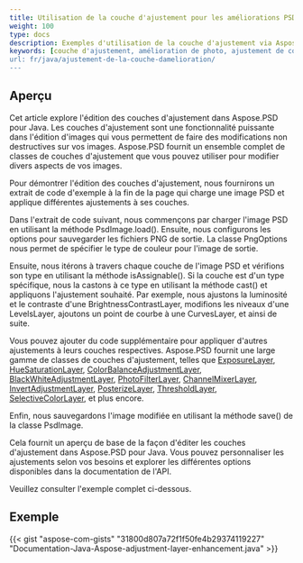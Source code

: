 ```yaml
---
title: Utilisation de la couche d'ajustement pour les améliorations PSD
weight: 100
type: docs
description: Exemples d'utilisation de la couche d'ajustement via Aspose.PSD pour Java
keywords: [couche d'ajustement, amélioration de photo, ajustement de courbes, amélioration de niveaux, inverser, filtre photo,  api psd, java, exemple de code]
url: fr/java/ajustement-de-la-couche-damelioration/
---
```


## **Aperçu**

Cet article explore l'édition des couches d'ajustement dans Aspose.PSD pour Java. Les couches d'ajustement sont une fonctionnalité puissante dans l'édition d'images qui vous permettent de faire des modifications non destructives sur vos images. Aspose.PSD fournit un ensemble complet de classes de couches d'ajustement que vous pouvez utiliser pour modifier divers aspects de vos images.

Pour démontrer l'édition des couches d'ajustement, nous fournirons un extrait de code d'exemple à la fin de la page qui charge une image PSD et applique différentes ajustements à ses couches.

Dans l'extrait de code suivant, nous commençons par charger l'image PSD en utilisant la méthode PsdImage.load(). Ensuite, nous configurons les options pour sauvegarder les fichiers PNG de sortie. La classe PngOptions nous permet de spécifier le type de couleur pour l'image de sortie.

Ensuite, nous itérons à travers chaque couche de l'image PSD et vérifions son type en utilisant la méthode isAssignable(). Si la couche est d'un type spécifique, nous la castons à ce type en utilisant la méthode cast() et appliquons l'ajustement souhaité. Par exemple, nous ajustons la luminosité et le contraste d'une BrightnessContrastLayer, modifions les niveaux d'une LevelsLayer, ajoutons un point de courbe à une CurvesLayer, et ainsi de suite.

Vous pouvez ajouter du code supplémentaire pour appliquer d'autres ajustements à leurs couches respectives. Aspose.PSD fournit une large gamme de classes de couches d'ajustement, telles que [ExposureLayer](https://reference.aspose.com/psd/java/com.aspose.psd.fileformats.psd.layers.adjustmentlayers/exposurelayer), [HueSaturationLayer](https://reference.aspose.com/psd/java/com.aspose.psd.fileformats.psd.layers.adjustmentlayers/HueSaturationLayer), [ColorBalanceAdjustmentLayer](https://reference.aspose.com/psd/java/com.aspose.psd.fileformats.psd.layers.adjustmentlayers/ColorBalanceAdjustmentLayer), [BlackWhiteAdjustmentLayer](https://reference.aspose.com/psd/java/com.aspose.psd.fileformats.psd.layers.adjustmentlayers/BlackWhiteAdjustmentLayer), [PhotoFilterLayer](https://reference.aspose.com/psd/java/com.aspose.psd.fileformats.psd.layers.adjustmentlayers/PhotoFilterLayer), [ChannelMixerLayer](https://reference.aspose.com/psd/java/com.aspose.psd.fileformats.psd.layers.adjustmentlayers/ChannelMixerLayer), [InvertAdjustmentLayer](https://reference.aspose.com/psd/java/com.aspose.psd.fileformats.psd.layers.adjustmentlayers/InvertAdjustmentLayer), [PosterizeLayer](https://reference.aspose.com/psd/java/com.aspose.psd.fileformats.psd.layers.adjustmentlayers/PosterizeLayer), [ThresholdLayer](https://reference.aspose.com/psd/java/com.aspose.psd.fileformats.psd.layers.adjustmentlayers/ThresholdLayer), [SelectiveColorLayer](https://reference.aspose.com/psd/java/com.aspose.psd.fileformats.psd.layers.adjustmentlayers/SelectiveColorLayer), et plus encore.

Enfin, nous sauvegardons l'image modifiée en utilisant la méthode save() de la classe PsdImage.

Cela fournit un aperçu de base de la façon d'éditer les couches d'ajustement dans Aspose.PSD pour Java. Vous pouvez personnaliser les ajustements selon vos besoins et explorer les différentes options disponibles dans la documentation de l'API.

Veuillez consulter l'exemple complet ci-dessous.

## **Exemple**
{{< gist "aspose-com-gists" "31800d807a72f1f50fe4b29374119227" "Documentation-Java-Aspose-adjustment-layer-enhancement.java" >}}
